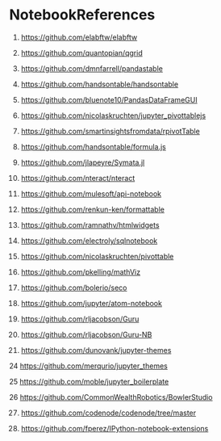# NotebookReferences

1. https://github.com/elabftw/elabftw

2. https://github.com/quantopian/qgrid

3. https://github.com/dmnfarrell/pandastable

4. https://github.com/handsontable/handsontable

5. https://github.com/bluenote10/PandasDataFrameGUI

6. https://github.com/nicolaskruchten/jupyter_pivottablejs

7. https://github.com/smartinsightsfromdata/rpivotTable

8. https://github.com/handsontable/formula.js

9. https://github.com/jlapeyre/Symata.jl

10. https://github.com/nteract/nteract

11. https://github.com/mulesoft/api-notebook

12. https://github.com/renkun-ken/formattable

13. https://github.com/ramnathv/htmlwidgets

14. https://github.com/electroly/sqlnotebook

16. https://github.com/nicolaskruchten/pivottable

17. https://github.com/pkelling/mathViz

18. https://github.com/bolerio/seco

19. https://github.com/jupyter/atom-notebook

21. https://github.com/rljacobson/Guru

22. https://github.com/rljacobson/Guru-NB

23. https://github.com/dunovank/jupyter-themes

24 https://github.com/merqurio/jupyter_themes

25 https://github.com/moble/jupyter_boilerplate

26 https://github.com/CommonWealthRobotics/BowlerStudio

27. https://github.com/codenode/codenode/tree/master

28. https://github.com/fperez/IPython-notebook-extensions






